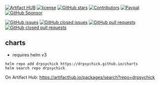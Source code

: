 [![Artifact HUB](https://img.shields.io/endpoint?url=https://artifacthub.io/badge/repository/drpsychick)](https://artifacthub.io/packages/search?repo=drpsychick)
[![license](https://img.shields.io/github/license/drpsychick/charts.svg)](https://github.com/drpsychick/charts/blob/master/LICENSE)
[![GitHub stars](https://img.shields.io/github/stars/drpsychick/charts.svg)](https://github.com/drpsychick/charts)
[![Contributors](https://img.shields.io/github/contributors/drpsychick/charts.svg)](https://github.com/drpsychick/charts/graphs/contributors)
[![Paypal](https://img.shields.io/badge/donate-paypal-00457c.svg?logo=paypal)](https://www.paypal.com/cgi-bin/webscr?cmd=_s-xclick&hosted_button_id=FTXDN7LCDWUEA&source=url)
[![GitHub Sponsor](https://img.shields.io/badge/github-sponsor-blue?logo=github)](https://github.com/sponsors/DrPsychick)

[![GitHub issues](https://img.shields.io/github/issues/drpsychick/charts.svg)](https://github.com/drpsychick/charts/issues)
[![GitHub closed issues](https://img.shields.io/github/issues-closed/drpsychick/charts.svg)](https://github.com/drpsychick/charts/issues?q=is%3Aissue+is%3Aclosed)
[![GitHub pull requests](https://img.shields.io/github/issues-pr/drpsychick/charts.svg)](https://github.com/drpsychick/charts/pulls)
[![GitHub closed pull requests](https://img.shields.io/github/issues-pr-closed/drpsychick/charts.svg)](https://github.com/drpsychick/charts/pulls?q=is%3Apr+is%3Aclosed)

## charts
* requires helm v3

```shell script
helm repo add drpsychick https://drpsychick.github.io/charts
helm search repo drpsychick
```

On Artifact Hub: https://artifacthub.io/packages/search?repo=drpsychick